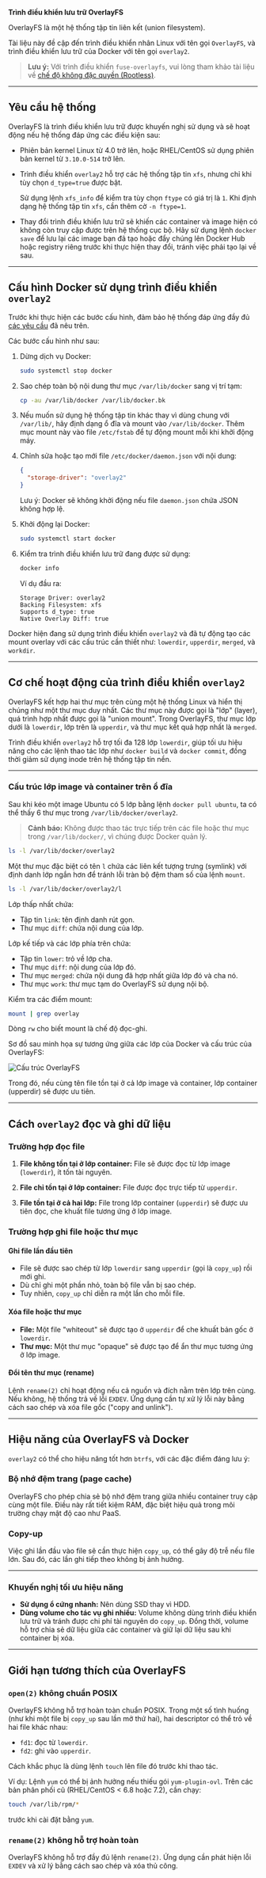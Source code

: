 **Trình điều khiển lưu trữ OverlayFS**

OverlayFS là một hệ thống tập tin liên kết (union filesystem).

Tài liệu này đề cập đến trình điều khiển nhân Linux với tên gọi `OverlayFS`, và trình điều khiển lưu trữ của Docker với tên gọi `overlay2`.

> **Lưu ý:**
> Với trình điều khiển `fuse-overlayfs`, vui lòng tham khảo tài liệu về [chế độ không đặc quyền (Rootless)](/manuals/engine/security/rootless.md).

---

## Yêu cầu hệ thống

OverlayFS là trình điều khiển lưu trữ được khuyến nghị sử dụng và sẽ hoạt động nếu hệ thống đáp ứng các điều kiện sau:

* Phiên bản kernel Linux từ 4.0 trở lên, hoặc RHEL/CentOS sử dụng phiên bản kernel từ `3.10.0-514` trở lên.

* Trình điều khiển `overlay2` hỗ trợ các hệ thống tập tin `xfs`, nhưng chỉ khi tùy chọn `d_type=true` được bật.

  Sử dụng lệnh `xfs_info` để kiểm tra tùy chọn `ftype` có giá trị là `1`. Khi định dạng hệ thống tập tin `xfs`, cần thêm cờ `-n ftype=1`.

* Thay đổi trình điều khiển lưu trữ sẽ khiến các container và image hiện có không còn truy cập được trên hệ thống cục bộ. Hãy sử dụng lệnh `docker save` để lưu lại các image bạn đã tạo hoặc đẩy chúng lên Docker Hub hoặc registry riêng trước khi thực hiện thay đổi, tránh việc phải tạo lại về sau.

---

## Cấu hình Docker sử dụng trình điều khiển `overlay2`

Trước khi thực hiện các bước cấu hình, đảm bảo hệ thống đáp ứng đầy đủ [các yêu cầu](#yeu-cau-he-thong) đã nêu trên.

Các bước cấu hình như sau:

1. Dừng dịch vụ Docker:

   ```bash
   sudo systemctl stop docker
   ```

2. Sao chép toàn bộ nội dung thư mục `/var/lib/docker` sang vị trí tạm:

   ```bash
   cp -au /var/lib/docker /var/lib/docker.bk
   ```

3. Nếu muốn sử dụng hệ thống tập tin khác thay vì dùng chung với `/var/lib/`, hãy định dạng ổ đĩa và mount vào `/var/lib/docker`. Thêm mục mount này vào file `/etc/fstab` để tự động mount mỗi khi khởi động máy.

4. Chỉnh sửa hoặc tạo mới file `/etc/docker/daemon.json` với nội dung:

   ```json
   {
     "storage-driver": "overlay2"
   }
   ```

   Lưu ý: Docker sẽ không khởi động nếu file `daemon.json` chứa JSON không hợp lệ.

5. Khởi động lại Docker:

   ```bash
   sudo systemctl start docker
   ```

6. Kiểm tra trình điều khiển lưu trữ đang được sử dụng:

   ```bash
   docker info
   ```

   Ví dụ đầu ra:

   ```
   Storage Driver: overlay2
   Backing Filesystem: xfs
   Supports d_type: true
   Native Overlay Diff: true
   ```

Docker hiện đang sử dụng trình điều khiển `overlay2` và đã tự động tạo các mount overlay với các cấu trúc cần thiết như: `lowerdir`, `upperdir`, `merged`, và `workdir`.

---

## Cơ chế hoạt động của trình điều khiển `overlay2`

OverlayFS kết hợp hai thư mục trên cùng một hệ thống Linux và hiển thị chúng như một thư mục duy nhất. Các thư mục này được gọi là "lớp" (layer), quá trình hợp nhất được gọi là "union mount". Trong OverlayFS, thư mục lớp dưới là `lowerdir`, lớp trên là `upperdir`, và thư mục kết quả hợp nhất là `merged`.

Trình điều khiển `overlay2` hỗ trợ tối đa 128 lớp `lowerdir`, giúp tối ưu hiệu năng cho các lệnh thao tác lớp như `docker build` và `docker commit`, đồng thời giảm sử dụng inode trên hệ thống tập tin nền.

---

### Cấu trúc lớp image và container trên ổ đĩa

Sau khi kéo một image Ubuntu có 5 lớp bằng lệnh `docker pull ubuntu`, ta có thể thấy 6 thư mục trong `/var/lib/docker/overlay2`.

> **Cảnh báo:**
> Không được thao tác trực tiếp trên các file hoặc thư mục trong `/var/lib/docker/`, vì chúng được Docker quản lý.

```bash
ls -l /var/lib/docker/overlay2
```

Một thư mục đặc biệt có tên `l` chứa các liên kết tượng trưng (symlink) với định danh lớp ngắn hơn để tránh lỗi tràn bộ đệm tham số của lệnh `mount`.

```bash
ls -l /var/lib/docker/overlay2/l
```

Lớp thấp nhất chứa:

* Tập tin `link`: tên định danh rút gọn.
* Thư mục `diff`: chứa nội dung của lớp.

Lớp kế tiếp và các lớp phía trên chứa:

* Tập tin `lower`: trỏ về lớp cha.
* Thư mục `diff`: nội dung của lớp đó.
* Thư mục `merged`: chứa nội dung đã hợp nhất giữa lớp đó và cha nó.
* Thư mục `work`: thư mục tạm do OverlayFS sử dụng nội bộ.

Kiểm tra các điểm mount:

```bash
mount | grep overlay
```

Dòng `rw` cho biết mount là chế độ đọc-ghi.

Sơ đồ sau minh họa sự tương ứng giữa các lớp của Docker và cấu trúc của OverlayFS:

![Cấu trúc OverlayFS](images/overlay_constructs.webp)

Trong đó, nếu cùng tên file tồn tại ở cả lớp image và container, lớp container (upperdir) sẽ được ưu tiên.

---

## Cách `overlay2` đọc và ghi dữ liệu

### Trường hợp đọc file

1. **File không tồn tại ở lớp container:**
   File sẽ được đọc từ lớp image (`lowerdir`), ít tốn tài nguyên.

2. **File chỉ tồn tại ở lớp container:**
   File được đọc trực tiếp từ `upperdir`.

3. **File tồn tại ở cả hai lớp:**
   File trong lớp container (`upperdir`) sẽ được ưu tiên đọc, che khuất file tương ứng ở lớp image.

### Trường hợp ghi file hoặc thư mục

#### Ghi file lần đầu tiên

* File sẽ được sao chép từ lớp `lowerdir` sang `upperdir` (gọi là `copy_up`) rồi mới ghi.
* Dù chỉ ghi một phần nhỏ, toàn bộ file vẫn bị sao chép.
* Tuy nhiên, `copy_up` chỉ diễn ra một lần cho mỗi file.

#### Xóa file hoặc thư mục

* **File:** Một file "whiteout" sẽ được tạo ở `upperdir` để che khuất bản gốc ở `lowerdir`.
* **Thư mục:** Một thư mục "opaque" sẽ được tạo để ẩn thư mục tương ứng ở lớp image.

#### Đổi tên thư mục (rename)

Lệnh `rename(2)` chỉ hoạt động nếu cả nguồn và đích nằm trên lớp trên cùng. Nếu không, hệ thống trả về lỗi `EXDEV`. Ứng dụng cần tự xử lý lỗi này bằng cách sao chép và xóa file gốc ("copy and unlink").

---

## Hiệu năng của OverlayFS và Docker

`overlay2` có thể cho hiệu năng tốt hơn `btrfs`, với các đặc điểm đáng lưu ý:

### Bộ nhớ đệm trang (page cache)

OverlayFS cho phép chia sẻ bộ nhớ đệm trang giữa nhiều container truy cập cùng một file. Điều này rất tiết kiệm RAM, đặc biệt hiệu quả trong môi trường chạy mật độ cao như PaaS.

### Copy-up

Việc ghi lần đầu vào file sẽ cần thực hiện `copy_up`, có thể gây độ trễ nếu file lớn. Sau đó, các lần ghi tiếp theo không bị ảnh hưởng.

---

### Khuyến nghị tối ưu hiệu năng

* **Sử dụng ổ cứng nhanh:** Nên dùng SSD thay vì HDD.
* **Dùng volume cho tác vụ ghi nhiều:**
  Volume không dùng trình điều khiển lưu trữ và tránh được chi phí tài nguyên do `copy_up`. Đồng thời, volume hỗ trợ chia sẻ dữ liệu giữa các container và giữ lại dữ liệu sau khi container bị xóa.

---

## Giới hạn tương thích của OverlayFS

### `open(2)` không chuẩn POSIX

OverlayFS không hỗ trợ hoàn toàn chuẩn POSIX. Trong một số tình huống (như khi một file bị `copy_up` sau lần mở thứ hai), hai descriptor có thể trỏ về hai file khác nhau:

* `fd1`: đọc từ `lowerdir`.
* `fd2`: ghi vào `upperdir`.

Cách khắc phục là dùng lệnh `touch` lên file đó trước khi thao tác.

Ví dụ:
Lệnh `yum` có thể bị ảnh hưởng nếu thiếu gói `yum-plugin-ovl`. Trên các bản phân phối cũ (RHEL/CentOS < 6.8 hoặc 7.2), cần chạy:

```bash
touch /var/lib/rpm/*
```

trước khi cài đặt bằng `yum`.

### `rename(2)` không hỗ trợ hoàn toàn

OverlayFS không hỗ trợ đầy đủ lệnh `rename(2)`. Ứng dụng cần phát hiện lỗi `EXDEV` và xử lý bằng cách sao chép và xóa thủ công.
